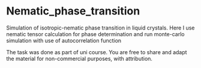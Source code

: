 # Nematic_phase_transition
Simulation of isotropic-nematic phase transition in liquid crystals. Here I use nematic tensor calculation for phase  determination and run monte-carlo simulation with use of autocorrelation function

The task was done as part of uni course. You are free to share and adapt the material for non-commercial purposes, with attribution.

